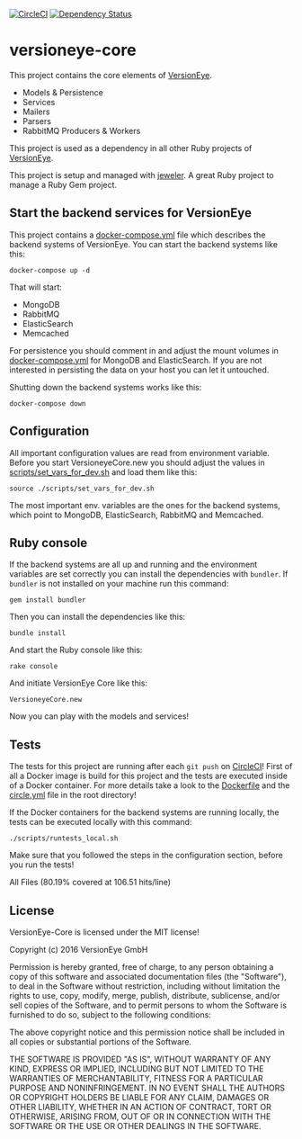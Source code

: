 [![CircleCI](https://circleci.com/gh/versioneye/versioneye-core.svg?style=svg)](https://circleci.com/gh/versioneye/versioneye-core) [![Dependency Status](https://www.versioneye.com/user/projects/54ae88a42eea784acc000002/badge.svg?style=flat)](https://www.versioneye.com/user/projects/54ae88a42eea784acc000002)

# versioneye-core

This project contains the core elements of [VersionEye](https://www.versioneye.com).

 - Models & Persistence
 - Services
 - Mailers
 - Parsers
 - RabbitMQ Producers & Workers

This project is used as a dependency in all other Ruby projects of [VersionEye](https://www.versioneye.com).

This project is setup and managed with [jeweler](https://www.versioneye.com/ruby/jeweler).
A great Ruby project to manage a Ruby Gem project.

## Start the backend services for VersionEye

This project contains a [docker-compose.yml](docker-compose.yml) file which describes the backend systems
of VersionEye. You can start the backend systems like this:

```
docker-compose up -d
```

That will start:

 - MongoDB
 - RabbitMQ
 - ElasticSearch
 - Memcached

For persistence you should comment in and adjust the mount volumes in [docker-compose.yml](docker-compose.yml)
for MongoDB and ElasticSearch. If you are not interested in persisting the data on your host you can
let it untouched.

Shutting down the backend systems works like this:

```
docker-compose down
```

## Configuration

All important configuration values are read from environment variable. Before you start
VersioneyeCore.new you should adjust the values in [scripts/set_vars_for_dev.sh](scripts/set_vars_for_dev.sh)
and load them like this:

```
source ./scripts/set_vars_for_dev.sh
```

The most important env. variables are the ones for the backend systems, which point to MongoDB, ElasticSearch,
RabbitMQ and Memcached.

## Ruby console

If the backend systems are all up and running and the environment variables are set correctly
you can install the dependencies with `bundler`. If `bundler` is not installed on your machine
run this command:

```
gem install bundler
```

Then you can install the dependencies like this:

```
bundle install
```

And start the Ruby console like this:

```
rake console
```

And initiate VersionEye Core like this:

```
VersioneyeCore.new
```

Now you can play with the models and services!

## Tests

The tests for this project are running after each `git push` on [CircleCI](https://circleci.com/gh/versioneye/versioneye-core)!
First of all a Docker image is build for this project and the tests are executed inside of a Docker container.
For more details take a look to the [Dockerfile](Dockerfile) and the [circle.yml](circle.yml) file in the root directory!

If the Docker containers for the backend systems are running locally, the tests can be executed locally
with this command:

```
./scripts/runtests_local.sh
```

Make sure that you followed the steps in the configuration section, before you run the tests!

All Files (80.19% covered at 106.51 hits/line)

## License

VersionEye-Core is licensed under the MIT license!

Copyright (c) 2016 VersionEye GmbH

Permission is hereby granted, free of charge, to any person obtaining a copy
of this software and associated documentation files (the "Software"), to deal
in the Software without restriction, including without limitation the rights
to use, copy, modify, merge, publish, distribute, sublicense, and/or sell
copies of the Software, and to permit persons to whom the Software is
furnished to do so, subject to the following conditions:

The above copyright notice and this permission notice shall be included in all
copies or substantial portions of the Software.

THE SOFTWARE IS PROVIDED "AS IS", WITHOUT WARRANTY OF ANY KIND, EXPRESS OR
IMPLIED, INCLUDING BUT NOT LIMITED TO THE WARRANTIES OF MERCHANTABILITY,
FITNESS FOR A PARTICULAR PURPOSE AND NONINFRINGEMENT. IN NO EVENT SHALL THE
AUTHORS OR COPYRIGHT HOLDERS BE LIABLE FOR ANY CLAIM, DAMAGES OR OTHER
LIABILITY, WHETHER IN AN ACTION OF CONTRACT, TORT OR OTHERWISE, ARISING FROM,
OUT OF OR IN CONNECTION WITH THE SOFTWARE OR THE USE OR OTHER DEALINGS IN THE
SOFTWARE.

